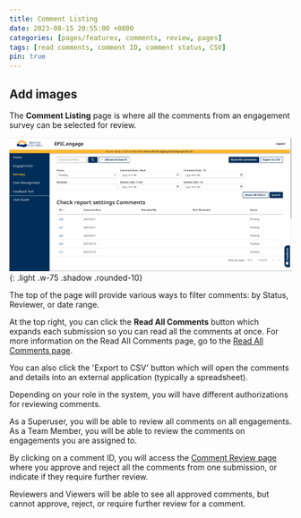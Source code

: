 ```yaml
---
title: Comment Listing
date: 2023-08-15 20:55:00 +0800
categories: [pages/features, comments, review, pages]
tags: [read comments, comment ID, comment status, CSV]
pin: true
---
```


## Add images

The **Comment Listing** page is where all the comments from an engagement survey can be selected for review.  

![Comment Listing page](/assets/images/comment-listing.png){: .light .w-75 .shadow .rounded-10}

The top of the page will provide various ways to filter comments: by Status, Reviewer, or date range.  

At the top right, you can click the **Read All Comments** button which expands each submission so you can read all the comments at once. For more information on the Read All Comments page, go to the [Read All Comments page](/met-guide/posts/read-all-comments-page/).  

You can also click the 'Export to CSV' button which will open the comments and details into an external application (typically a spreadsheet).

Depending on your role in the system, you will have different authorizations for reviewing comments.  

As a Superuser, you will be able to review all comments on all engagements. 
As a Team Member, you will be able to review the comments on engagements you are assigned to.

By clicking on a comment ID, you will access the [Comment Review page](/met-guide/posts/comment-review-page/) where you approve and reject all the comments from one submission, or indicate if they require further review.   

Reviewers and Viewers will be able to see all approved comments, but cannot approve, reject, or require further review for a comment.  




